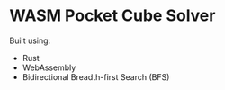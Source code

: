 # WASM Pocket Cube Solver

Built using:

- Rust
- WebAssembly
- Bidirectional Breadth-first Search (BFS)
